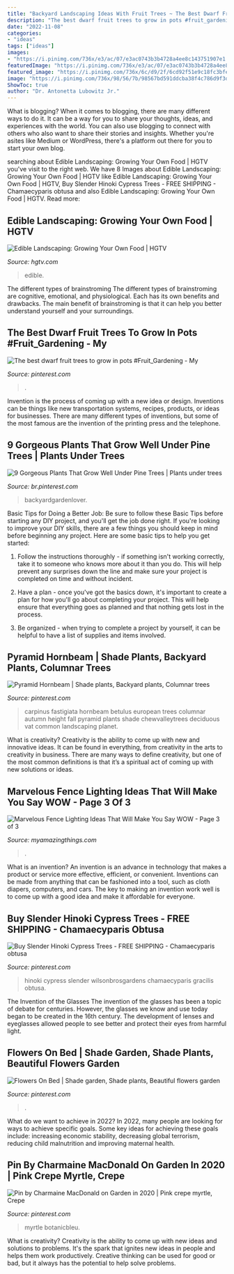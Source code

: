 ```yaml
---
title: "Backyard Landscaping Ideas With Fruit Trees ~ The Best Dwarf Fruit Trees To Grow In Pots #fruit_gardening"
description: "The best dwarf fruit trees to grow in pots #fruit_gardening"
date: "2022-11-08"
categories:
- "ideas"
tags: ["ideas"]
images:
- "https://i.pinimg.com/736x/e3/ac/07/e3ac0743b3b4728a4ee8c143751907e1.jpg"
featuredImage: "https://i.pinimg.com/736x/e3/ac/07/e3ac0743b3b4728a4ee8c143751907e1.jpg"
featured_image: "https://i.pinimg.com/736x/6c/d9/2f/6cd92f51e9c18fc3bfe51674e7a50b88.jpg"
image: "https://i.pinimg.com/736x/98/56/7b/98567bd591ddcba38f4c786d9f3df377.jpg"
ShowToc: true
author: "Dr. Antonetta Lubowitz Jr."
---
```



What is blogging?
When it comes to blogging, there are many different ways to do it. It can be a way for you to share your thoughts, ideas, and experiences with the world. You can also use blogging to connect with others who also want to share their stories and insights. Whether you're asites like Medium or WordPress, there's a platform out there for you to start your own blog.

	

		
searching about Edible Landscaping: Growing Your Own Food | HGTV you've visit to the right web. We have 8 Images about Edible Landscaping: Growing Your Own Food | HGTV like Edible Landscaping: Growing Your Own Food | HGTV, Buy Slender Hinoki Cypress Trees - FREE SHIPPING - Chamaecyparis obtusa and also Edible Landscaping: Growing Your Own Food | HGTV. Read more:
		
    
## Edible Landscaping: Growing Your Own Food | HGTV

<img loading=lazy src="https://hgtvhome.sndimg.com/content/dam/images/hgrm/fullset/2011/6/24/2/landscapes_that_work_edible_garden.jpg.rend.hgtvcom.616.822.suffix/1405399061571.jpeg" onerror="this.onerror=null;this.src='https://tse4.mm.bing.net/th?id=OIP.6VC_D_98oJROfAMlitMy8AHaJ3&amp;pid=15.1';" alt="Edible Landscaping: Growing Your Own Food | HGTV">

_Source: hgtv.com_

>edible. 

	

The different types of brainstroming
The different types of brainstroming are cognitive, emotional, and physiological. Each has its own benefits and drawbacks. The main benefit of brainstroming is that it can help you better understand yourself and your surroundings.

    
## The Best Dwarf Fruit Trees To Grow In Pots #Fruit_Gardening - My

<img loading=lazy src="https://i.pinimg.com/736x/3e/e4/ce/3ee4ce89a033a8057c539cdfbd530a04.jpg" onerror="this.onerror=null;this.src='https://tse2.mm.bing.net/th?id=OIP.Ca5JSnao1Vc5-gFi5odCLAHaJ4&amp;pid=15.1';" alt="The best dwarf fruit trees to grow in pots #Fruit_Gardening - My">

_Source: pinterest.com_

>. 

	

Invention is the process of coming up with a new idea or design. Inventions can be things like new transportation systems, recipes, products, or ideas for businesses. There are many different types of inventions, but some of the most famous are the invention of the printing press and the telephone.

    
## 9 Gorgeous Plants That Grow Well Under Pine Trees | Plants Under Trees

<img loading=lazy src="https://i.pinimg.com/736x/6c/d9/2f/6cd92f51e9c18fc3bfe51674e7a50b88.jpg" onerror="this.onerror=null;this.src='https://tse3.mm.bing.net/th?id=OIP.trx4OKsltuVS_oxuGLLhSgHaLH&amp;pid=15.1';" alt="9 Gorgeous Plants That Grow Well Under Pine Trees | Plants under trees">

_Source: br.pinterest.com_

>backyardgardenlover. 

	

Basic Tips for Doing a Better Job: Be sure to follow these Basic Tips before starting any DIY project, and you'll get the job done right.
If you're looking to improve your DIY skills, there are a few things you should keep in mind before beginning any project. Here are some basic tips to help you get started: 
1) Follow the instructions thoroughly - if something isn't working correctly, take it to someone who knows more about it than you do. This will help prevent any surprises down the line and make sure your project is completed on time and without incident. 

2) Have a plan - once you've got the basics down, it's important to create a plan for how you'll go about completing your project. This will help ensure that everything goes as planned and that nothing gets lost in the process. 

3) Be organized - when trying to complete a project by yourself, it can be helpful to have a list of supplies and items involved.

    
## Pyramid Hornbeam | Shade Plants, Backyard Plants, Columnar Trees

<img loading=lazy src="https://i.pinimg.com/736x/b9/b3/d9/b9b3d966ffa79c891ccc93d0a1eb0dd1.jpg" onerror="this.onerror=null;this.src='https://tse2.mm.bing.net/th?id=OIP.VCChO8iL_YoBNqKosO8HlQHaJ4&amp;pid=15.1';" alt="Pyramid Hornbeam | Shade plants, Backyard plants, Columnar trees">

_Source: pinterest.com_

>carpinus fastigiata hornbeam betulus european trees columnar autumn height fall pyramid plants shade chewvalleytrees deciduous vat common landscaping planet. 

	

What is creativity?
Creativity is the ability to come up with new and innovative ideas. It can be found in everything, from creativity in the arts to creativity in business. There are many ways to define creativity, but one of the most common definitions is that it’s a spiritual act of coming up with new solutions or ideas.

    
## Marvelous Fence Lighting Ideas That Will Make You Say WOW - Page 3 Of 3

<img loading=lazy src="https://myamazingthings.com/wp-content/uploads/2017/03/backyard-accent-lighting-1024x640.jpg" onerror="this.onerror=null;this.src='https://tse3.mm.bing.net/th?id=OIP.vo9kEYDxzaAG_NUBG3o5IgHaEo&amp;pid=15.1';" alt="Marvelous Fence Lighting Ideas That Will Make You Say WOW - Page 3 of 3">

_Source: myamazingthings.com_

>. 

	

What is an invention?
An invention is an advance in technology that makes a product or service more effective, efficient, or convenient. Inventions can be made from anything that can be fashioned into a tool, such as cloth diapers, computers, and cars. The key to making an invention work well is to come up with a good idea and make it affordable for everyone.

    
## Buy Slender Hinoki Cypress Trees - FREE SHIPPING - Chamaecyparis Obtusa

<img loading=lazy src="https://i.pinimg.com/736x/e3/ac/07/e3ac0743b3b4728a4ee8c143751907e1.jpg" onerror="this.onerror=null;this.src='https://tse4.mm.bing.net/th?id=OIP.80ZRUpQEw7EO_E4uIUhuoQAAAA&amp;pid=15.1';" alt="Buy Slender Hinoki Cypress Trees - FREE SHIPPING - Chamaecyparis obtusa">

_Source: pinterest.com_

>hinoki cypress slender wilsonbrosgardens chamaecyparis gracilis obtusa. 

	

The Invention of the Glasses
The invention of the glasses has been a topic of debate for centuries. However, the glasses we know and use today began to be created in the 16th century. The development of lenses and eyeglasses allowed people to see better and protect their eyes from harmful light.

    
## Flowers On Bed | Shade Garden, Shade Plants, Beautiful Flowers Garden

<img loading=lazy src="https://i.pinimg.com/736x/98/56/7b/98567bd591ddcba38f4c786d9f3df377.jpg" onerror="this.onerror=null;this.src='https://tse3.mm.bing.net/th?id=OIP.N3DKI0lCwHpRGAtBgtT5oAHaLG&amp;pid=15.1';" alt="Flowers On Bed | Shade garden, Shade plants, Beautiful flowers garden">

_Source: pinterest.com_

>. 

	

What do we want to achieve in 2022?
In 2022, many people are looking for ways to achieve specific goals. Some key ideas for achieving these goals include: increasing economic stability, decreasing global terrorism, reducing child malnutrition and improving maternal health.

    
## Pin By Charmaine MacDonald On Garden In 2020 | Pink Crepe Myrtle, Crepe

<img loading=lazy src="https://i.pinimg.com/736x/68/a1/e8/68a1e82aa14c1940b4128895985d4924.jpg" onerror="this.onerror=null;this.src='https://tse1.mm.bing.net/th?id=OIP.wOf1xhOExn73qXa3U5yvNQHaLH&amp;pid=15.1';" alt="Pin by Charmaine MacDonald on Garden in 2020 | Pink crepe myrtle, Crepe">

_Source: pinterest.com_

>myrtle botanicbleu. 

	

What is creativity?
Creativity is the ability to come up with new ideas and solutions to problems. It's the spark that ignites new ideas in people and helps them work productively. Creative thinking can be used for good or bad, but it always has the potential to help solve problems.

